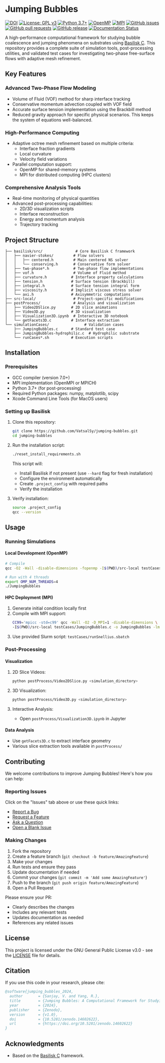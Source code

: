 # Jumping Bubbles

[![DOI](https://zenodo.org/badge/744202007.svg)](https://doi.org/10.5281/zenodo.14602622)
[![License: GPL v3](https://img.shields.io/badge/License-GPLv3-blue.svg)](https://www.gnu.org/licenses/gpl-3.0)
[![Python 3.7+](https://img.shields.io/badge/python-3.7+-blue.svg)](https://www.python.org/downloads/)
[![OpenMP](https://img.shields.io/badge/OpenMP-enabled-brightgreen.svg)](https://www.openmp.org/)
[![MPI](https://img.shields.io/badge/MPI-enabled-brightgreen.svg)](https://www.open-mpi.org/)
[![GitHub issues](https://img.shields.io/github/issues/VatsalSy/jumping-bubbles)](https://github.com/VatsalSy/jumping-bubbles/issues)
[![GitHub pull requests](https://img.shields.io/github/issues-pr/VatsalSy/jumping-bubbles)](https://github.com/VatsalSy/jumping-bubbles/pulls)
[![GitHub release](https://img.shields.io/github/v/release/VatsalSy/jumping-bubbles)](https://github.com/VatsalSy/jumping-bubbles/releases)
[![Documentation Status](https://img.shields.io/badge/docs-latest-brightgreen.svg)](http://basilisk.fr/sandbox/README)

A high-performance computational framework for studying bubble coalescence and jumping phenomena on substrates using [Basilisk C](http://basilisk.fr/). This repository provides a complete suite of simulation tools, post-processing utilities, and validated test cases for investigating two-phase free-surface flows with adaptive mesh refinement.

## Key Features

### **Advanced Two-Phase Flow Modeling**
- Volume of Fluid (VOF) method for sharp interface tracking
- Conservative momentum advection coupled with VOF field
- Accurate surface tension implementation using the Brackbill method
- Reduced gravity approach for specific physical scenarios. This keeps the system of equations well-balanced.

### **High-Performance Computing**
- Adaptive octree mesh refinement based on multiple criteria:
  - Interface fraction gradients
  - Local curvature
  - Velocity field variations
- Parallel computation support:
  - OpenMP for shared-memory systems
  - MPI for distributed computing (HPC clusters)

### **Comprehensive Analysis Tools**
- Real-time monitoring of physical quantities
- Advanced post-processing capabilities:
  - 2D/3D visualization scripts
  - Interface reconstruction
  - Energy and momentum analysis
  - Trajectory tracking

## Project Structure

```
├── basilisk/src/               # Core Basilisk C framework
│   ├── navier-stokes/         # Flow solvers
│   │   ├── centered.h         # Main centered NS solver
│   │   └── conserving.h       # Conservative form solver
│   ├── two-phase*.h           # Two-phase flow implementations
│   ├── vof.h                  # Volume of Fluid method
│   ├── curvature.h           # Interface property calculations
│   ├── tension.h             # Surface tension (Brackbill)
│   ├── integral.h            # Surface tension integral form
│   ├── viscosity.h           # Implicit viscous stress solver
│   └── axi.h                 # Axisymmetric computations
├── src-local/                 # Project-specific modifications
├── postProcess/               # Analysis and visualization
│   ├── Video2DSlice.py       # 2D slice animations
│   ├── Video3D.py            # 3D visualization
│   ├── Visualization3D.ipynb  # Interactive 3D notebook
│   └── getFacets3D.c         # Interface extraction
└── simulationCases/                # Validation cases
    ├── JumpingBubbles.c      # Standard test case
    ├── JumpingBubbles-hydrophilic.c  # Hydrophilic substrate
    └── runCases*.sh          # Execution scripts
```

## Installation

### Prerequisites
- GCC compiler (version 7.0+)
- MPI implementation (OpenMPI or MPICH)
- Python 3.7+ (for post-processing)
- Required Python packages: numpy, matplotlib, scipy
- Xcode Command Line Tools (for MacOS users)

### Setting up Basilisk
1. Clone this repository:
   ```bash
   git clone https://github.com/VatsalSy/jumping-bubbles.git
   cd jumping-bubbles
   ```

2. Run the installation script:
   ```bash
   ./reset_install_requirements.sh
   ```
   This script will:
   - Install Basilisk if not present (use `--hard` flag for fresh installation)
   - Configure the environment automatically
   - Create `.project_config` with required paths
   - Verify the installation

3. Verify installation:
   ```bash
   source .project_config
   qcc --version
   ```

## Usage

### Running Simulations

#### Local Development (OpenMP)
```bash
# Compile
qcc -O2 -Wall -disable-dimensions -fopenmp -I$(PWD)/src-local testCases/JumpingBubbles.c -o JumpingBubbles -lm

# Run with 4 threads
export OMP_NUM_THREADS=4
./JumpingBubbles
```

#### HPC Deployment (MPI)
1. Generate initial condition locally first
2. Compile with MPI support:
   ```bash
   CC99='mpicc -std=c99' qcc -Wall -O2 -D_MPI=1 -disable-dimensions \
   -I$(PWD)/src-local testCases/JumpingBubbles.c -o JumpingBubbles -lm
   ```
3. Use provided Slurm script: `testCases/runSnellius.sbatch`

### Post-Processing

#### Visualization
1. 2D Slice Videos:
   ```bash
   python postProcess/Video2DSlice.py <simulation_directory>
   ```

2. 3D Visualization:
   ```bash
   python postProcess/Video3D.py <simulation_directory>
   ```

3. Interactive Analysis:
   - Open `postProcess/Visualization3D.ipynb` in Jupyter

#### Data Analysis
- Use `getFacets3D.c` to extract interface geometry
- Various slice extraction tools available in `postProcess/`

## Contributing

We welcome contributions to improve Jumping Bubbles! Here's how you can help:

### Reporting Issues
Click on the "Issues" tab above or use these quick links:
- [Report a Bug](https://github.com/VatsalSy/jumping-bubbles/issues/new?template=bug_report.md&labels=bug)
- [Request a Feature](https://github.com/VatsalSy/jumping-bubbles/issues/new?template=feature_request.md&labels=enhancement)
- [Ask a Question](https://github.com/VatsalSy/jumping-bubbles/issues/new?template=question.md&labels=question)
- [Open a Blank Issue](https://github.com/VatsalSy/jumping-bubbles/issues/new)

### Making Changes
1. Fork the repository
2. Create a feature branch (`git checkout -b feature/AmazingFeature`)
3. Make your changes
4. Run tests and ensure they pass
5. Update documentation if needed
6. Commit your changes (`git commit -m 'Add some AmazingFeature'`)
7. Push to the branch (`git push origin feature/AmazingFeature`)
8. Open a Pull Request

Please ensure your PR:
- Clearly describes the changes
- Includes any relevant tests
- Updates documentation as needed
- References any related issues

## License

This project is licensed under the GNU General Public License v3.0 - see the [LICENSE](LICENSE) file for details.

## Citation
If you use this code in your research, please cite:
```bibtex
@software{jumping_bubbles_2024,
  author       = {Sanjay, V. and Yang, R.},
  title        = {Jumping Bubbles: A Computational Framework for Studying Bubble Coalescence},
  year         = {2024},
  publisher    = {Zenodo},
  version      = {v1.0},
  doi          = {10.5281/zenodo.14602622},
  url          = {https://doi.org/10.5281/zenodo.14602622}
}
```

## Acknowledgments
- Based on the [Basilisk C](http://basilisk.fr/) framework.